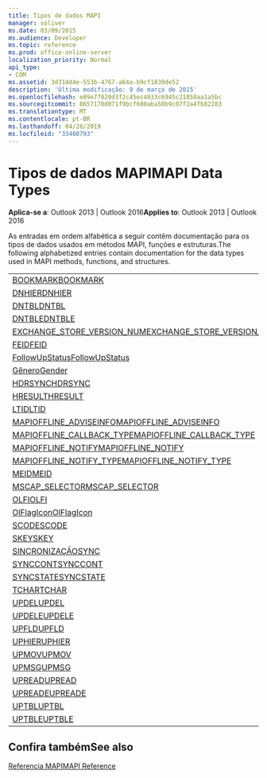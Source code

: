 ```yaml
---
title: Tipos de dados MAPI
manager: soliver
ms.date: 03/09/2015
ms.audience: Developer
ms.topic: reference
ms.prod: office-online-server
localization_priority: Normal
api_type:
- COM
ms.assetid: 3d314d4e-553b-4767-a64a-b9cf1839de52
description: 'Última modificação: 9 de março de 2015'
ms.openlocfilehash: e09e77020d3f2c45ec4033c6945c21850aa1a5bc
ms.sourcegitcommit: 8657170d071f9bcf680aba50b9c07f2a4fb82283
ms.translationtype: MT
ms.contentlocale: pt-BR
ms.lasthandoff: 04/28/2019
ms.locfileid: "33408793"
---
```

# <a name="mapi-data-types"></a><span data-ttu-id="fcbff-103">Tipos de dados MAPI</span><span class="sxs-lookup"><span data-stu-id="fcbff-103">MAPI Data Types</span></span>

  
  
<span data-ttu-id="fcbff-104">**Aplica-se a**: Outlook 2013 | Outlook 2016</span><span class="sxs-lookup"><span data-stu-id="fcbff-104">**Applies to**: Outlook 2013 | Outlook 2016</span></span> 
  
<span data-ttu-id="fcbff-105">As entradas em ordem alfabética a seguir contêm documentação para os tipos de dados usados em métodos MAPI, funções e estruturas.</span><span class="sxs-lookup"><span data-stu-id="fcbff-105">The following alphabetized entries contain documentation for the data types used in MAPI methods, functions, and structures.</span></span> 
  
||
|:-----|
|[<span data-ttu-id="fcbff-106">BOOKMARK</span><span class="sxs-lookup"><span data-stu-id="fcbff-106">BOOKMARK</span></span>](bookmark.md) <br/> |
|[<span data-ttu-id="fcbff-107">DNHIER</span><span class="sxs-lookup"><span data-stu-id="fcbff-107">DNHIER</span></span>](dnhier.md) <br/> |
|[<span data-ttu-id="fcbff-108">DNTBL</span><span class="sxs-lookup"><span data-stu-id="fcbff-108">DNTBL</span></span>](dntbl.md) <br/> |
|[<span data-ttu-id="fcbff-109">DNTBLE</span><span class="sxs-lookup"><span data-stu-id="fcbff-109">DNTBLE</span></span>](dntble.md) <br/> |
|[<span data-ttu-id="fcbff-110">EXCHANGE_STORE_VERSION_NUM</span><span class="sxs-lookup"><span data-stu-id="fcbff-110">EXCHANGE_STORE_VERSION_NUM</span></span>](exchange_store_version_num.md) <br/> |
|[<span data-ttu-id="fcbff-111">FEID</span><span class="sxs-lookup"><span data-stu-id="fcbff-111">FEID</span></span>](feid.md) <br/> |
|[<span data-ttu-id="fcbff-112">FollowUpStatus</span><span class="sxs-lookup"><span data-stu-id="fcbff-112">FollowUpStatus</span></span>](followupstatus.md) <br/> |
|[<span data-ttu-id="fcbff-113">Gênero</span><span class="sxs-lookup"><span data-stu-id="fcbff-113">Gender</span></span>](gender.md) <br/> |
|[<span data-ttu-id="fcbff-114">HDRSYNC</span><span class="sxs-lookup"><span data-stu-id="fcbff-114">HDRSYNC</span></span>](hdrsync.md) <br/> |
|[<span data-ttu-id="fcbff-115">HRESULT</span><span class="sxs-lookup"><span data-stu-id="fcbff-115">HRESULT</span></span>](hresult.md) <br/> |
|[<span data-ttu-id="fcbff-116">LTID</span><span class="sxs-lookup"><span data-stu-id="fcbff-116">LTID</span></span>](ltid.md) <br/> |
|[<span data-ttu-id="fcbff-117">MAPIOFFLINE_ADVISEINFO</span><span class="sxs-lookup"><span data-stu-id="fcbff-117">MAPIOFFLINE_ADVISEINFO</span></span>](mapioffline_adviseinfo.md) <br/> |
|[<span data-ttu-id="fcbff-118">MAPIOFFLINE_CALLBACK_TYPE</span><span class="sxs-lookup"><span data-stu-id="fcbff-118">MAPIOFFLINE_CALLBACK_TYPE</span></span>](mapioffline_callback_type.md) <br/> |
|[<span data-ttu-id="fcbff-119">MAPIOFFLINE_NOTIFY</span><span class="sxs-lookup"><span data-stu-id="fcbff-119">MAPIOFFLINE_NOTIFY</span></span>](mapioffline_notify.md) <br/> |
|[<span data-ttu-id="fcbff-120">MAPIOFFLINE_NOTIFY_TYPE</span><span class="sxs-lookup"><span data-stu-id="fcbff-120">MAPIOFFLINE_NOTIFY_TYPE</span></span>](mapioffline_notify_type.md) <br/> |
|[<span data-ttu-id="fcbff-121">MEID</span><span class="sxs-lookup"><span data-stu-id="fcbff-121">MEID</span></span>](meid.md) <br/> |
|[<span data-ttu-id="fcbff-122">MSCAP_SELECTOR</span><span class="sxs-lookup"><span data-stu-id="fcbff-122">MSCAP_SELECTOR</span></span>](mscap_selector.md) <br/> |
|[<span data-ttu-id="fcbff-123">OLFI</span><span class="sxs-lookup"><span data-stu-id="fcbff-123">OLFI</span></span>](olfi.md) <br/> |
|[<span data-ttu-id="fcbff-124">OlFlagIcon</span><span class="sxs-lookup"><span data-stu-id="fcbff-124">OlFlagIcon</span></span>](olflagicon.md) <br/> |
|[<span data-ttu-id="fcbff-125">SCODE</span><span class="sxs-lookup"><span data-stu-id="fcbff-125">SCODE</span></span>](scode.md) <br/> |
|[<span data-ttu-id="fcbff-126">SKEY</span><span class="sxs-lookup"><span data-stu-id="fcbff-126">SKEY</span></span>](skey.md) <br/> |
|[<span data-ttu-id="fcbff-127">SINCRONIZAÇÃO</span><span class="sxs-lookup"><span data-stu-id="fcbff-127">SYNC</span></span>](sync.md) <br/> |
|[<span data-ttu-id="fcbff-128">SYNCCONT</span><span class="sxs-lookup"><span data-stu-id="fcbff-128">SYNCCONT</span></span>](synccont.md) <br/> |
|[<span data-ttu-id="fcbff-129">SYNCSTATE</span><span class="sxs-lookup"><span data-stu-id="fcbff-129">SYNCSTATE</span></span>](syncstate.md) <br/> |
|[<span data-ttu-id="fcbff-130">TCHAR</span><span class="sxs-lookup"><span data-stu-id="fcbff-130">TCHAR</span></span>](tchar.md) <br/> |
|[<span data-ttu-id="fcbff-131">UPDEL</span><span class="sxs-lookup"><span data-stu-id="fcbff-131">UPDEL</span></span>](updel.md) <br/> |
|[<span data-ttu-id="fcbff-132">UPDELE</span><span class="sxs-lookup"><span data-stu-id="fcbff-132">UPDELE</span></span>](updele.md) <br/> |
|[<span data-ttu-id="fcbff-133">UPFLD</span><span class="sxs-lookup"><span data-stu-id="fcbff-133">UPFLD</span></span>](upfld.md) <br/> |
|[<span data-ttu-id="fcbff-134">UPHIER</span><span class="sxs-lookup"><span data-stu-id="fcbff-134">UPHIER</span></span>](uphier.md) <br/> |
|[<span data-ttu-id="fcbff-135">UPMOV</span><span class="sxs-lookup"><span data-stu-id="fcbff-135">UPMOV</span></span>](upmov.md) <br/> |
|[<span data-ttu-id="fcbff-136">UPMSG</span><span class="sxs-lookup"><span data-stu-id="fcbff-136">UPMSG</span></span>](upmsg.md) <br/> |
|[<span data-ttu-id="fcbff-137">UPREAD</span><span class="sxs-lookup"><span data-stu-id="fcbff-137">UPREAD</span></span>](upread.md) <br/> |
|[<span data-ttu-id="fcbff-138">UPREADE</span><span class="sxs-lookup"><span data-stu-id="fcbff-138">UPREADE</span></span>](upreade.md) <br/> |
|[<span data-ttu-id="fcbff-139">UPTBL</span><span class="sxs-lookup"><span data-stu-id="fcbff-139">UPTBL</span></span>](uptbl.md) <br/> |
|[<span data-ttu-id="fcbff-140">UPTBLE</span><span class="sxs-lookup"><span data-stu-id="fcbff-140">UPTBLE</span></span>](uptble.md) <br/> |
   
## <a name="see-also"></a><span data-ttu-id="fcbff-141">Confira também</span><span class="sxs-lookup"><span data-stu-id="fcbff-141">See also</span></span>



[<span data-ttu-id="fcbff-142">Referencia MAPI</span><span class="sxs-lookup"><span data-stu-id="fcbff-142">MAPI Reference</span></span>](mapi-reference.md)


